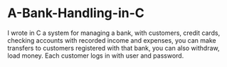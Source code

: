 # A-Bank-Handling-in-C
I wrote in C a system for managing a bank, with customers, credit cards, checking accounts with recorded income and expenses, you can make transfers to customers registered with that bank, you can also withdraw, load money. Each customer logs in with user and password.
